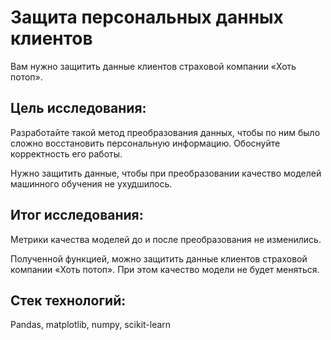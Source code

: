 # Защита персональных данных клиентов

Вам нужно защитить данные клиентов страховой компании «Хоть потоп». 

## Цель исследования:

Разработайте такой метод преобразования данных, чтобы по ним было сложно восстановить персональную информацию. Обоснуйте корректность его работы.

Нужно защитить данные, чтобы при преобразовании качество моделей машинного обучения не ухудшилось. 

## Итог исследования:

Метрики качества моделей до и после преобразования не изменились.

Полученной функцией, можно защитить данные клиентов страховой компании «Хоть потоп». При этом качество модели не будет меняться.

## Стек технологий:

Pandas, matplotlib, numpy, scikit-learn

